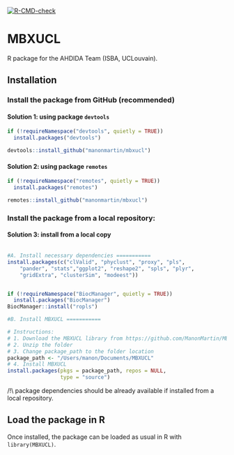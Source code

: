[![R-CMD-check](https://github.com/ManonMartin/MBXUCL/workflows/R-CMD-check/badge.svg)](https://github.com/ManonMartin/MBXUCL/actions)

# MBXUCL
R package for the AHDIDA Team (ISBA, UCLouvain).

## Installation 
### Install the package from GitHub (recommended)



#### Solution 1: using package `devtools`
```R
if (!requireNamespace("devtools", quietly = TRUE))
  install.packages("devtools")

devtools::install_github("manonmartin/mbxucl")
```

####  Solution 2: using package `remotes`
```R
if (!requireNamespace("remotes", quietly = TRUE))
  install.packages("remotes")

remotes::install_github("manonmartin/mbxucl")
```



### Install the package from a local repository:

####  Solution 3: install from a local copy 
```R

#A. Install necessary dependencies ===========
install.packages(c("clValid", "phyclust", "proxy", "pls", 
    "pander", "stats","ggplot2", "reshape2", "spls", "plyr", 
    "gridExtra", "clusterSim", "modeest"))


if (!requireNamespace("BiocManager", quietly = TRUE))
  install.packages("BiocManager")
BiocManager::install("ropls")

#B. Install MBXUCL ===========

# Instructions: 
# 1. Download the MBXUCL library from https://github.com/ManonMartin/MBXUCL
# 2. Unzip the folder
# 3. Change package_path to the folder location
package_path <- "/Users/manon/Documents/MBXUCL"
# 4. Install MBXUCL
install.packages(pkgs = package_path, repos = NULL, 
                 type = "source")
```

/!\\ package dependencies should be already available if installed 
from a local repository.

## Load the package in R

Once installed, the package can be loaded as usual in R with `library(MBXUCL)`.
